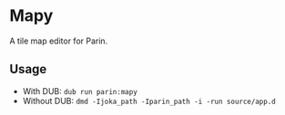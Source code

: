 # Mapy

A tile map editor for Parin.

## Usage

* With DUB: `dub run parin:mapy`
* Without DUB: `dmd -Ijoka_path -Iparin_path -i -run source/app.d`
